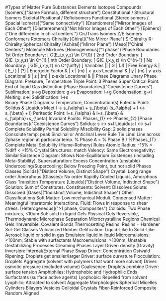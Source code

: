#Types of Matter
	Pure Substances
		Elements
			Isotopes
		Compounds
			[Isomers]("Same Formula, different structure")
				Constitutional / Structural Isomers 
					Skeletal
					Positional / Refioisomers
					Functional
				[Stereoisomers / Spacial Isomers]("Same connectivity")
					[Enantiomers]("Mirror images of Each Other")
					[Diastereomers]("Not Mirror Images of Each Other")
						[Epimers]("One difference in chiral centers.")
						Cis/Trans Isomers
						Z/E Isomers
						Conformers
							Rotomers
			Chirality
				[Chiral]("No Mirror Plane")
					S-Chirality
					R-Chirality
					Spherical Chirality 
				[Achiral]("Mirror Plane")
					[Meso]("Chiral Centers")
		Molecule
	Mixtures
		[Homogeneous]("1 phase")
			Phase Boundaries
				1st Order Boundary:	\[ G(E_i,x,y,z) \in C^{0} \]
				2nd Order Boundary:	\[ G(E_i,x,y,z) \in C^{1} \]
				nth Order Boundary:	\[ G(E_i,x,y,z) \in C^{n-1} \]
				No Boundary:		\[ G(E_i,x,y,z) \in C^{\infty} \]
				Variables
					||
					| G			| (J)		| Free Energy			&
					| \( E_i \)	| (?)		| Energetic Factor		&
					| x			| (m)		| x-axis Locational		&
					| y			| (m)		| y-axis Locational		&
					| z			| (m)		| z-axis Locational		&
					||
				Phase Diagrams
					Unary Phase Diagram: Pressure, Temperature
						Triple Point: 3 Phases
						Super Critical Point: End of liquid Gas distinction
						[Phase Boundaries]("Coexistence Curves")
							Sublimation: s->g
							Deposition: g->s
							Evaporation: l->g
							Condensation: g->l
							Melting: s->l
							Solidification: l->s					
					Binary Phase Diagrams: Temperature, Concentration(s)
						Eutectic Point: Solidus & Liquidus Meet
							l -> s_{\alpha} + s_{\beta}
							(s_{\alpha} + l <-> s_{\beta} + l)
						Peritectic Point: l+s_{\alpha}	&	l+s_{\beta}	&	s_{\alpha}+s_{\beta}
						Invariant Points: Phases_{1} <-> Phases_{2}
						[Phase Boundaries]("Coexistence Curves")
							Solidus: s <-> s+l
							Liquidus: l <-> s+l
						Complete Solubility
						Partial Solubility
						Miscibility Gap: 2 solid phases
							Consolute temp: peak
							Sinclinal or Anticlinal
						Lever Rule
							Tie Line: Line across 2phase region at particular temp.
							% Phase A = % Phase B / %Phases_{T}
						Complete Metal Solubility (Hume-Rothery) Rules
							Atomic Radius: -15% < %diff < +15%
							Crystal Structures: match
							Valency: Same
							Electronegativity: Similar
					Existence Diagram: Shows Non-Equilibrium Existences (including Meta-Stability).
						Supersaturation: Excess Concentration (unstable)
						Undercooling/Supercooling: Below Freezing Point, but not solid
			Phases Classes
				[Solids]("Distinct Volume, Distinct Shape")
					Crystal: Long range order
					Amorphous (Glasses): No order
						Rapidly Cooled Liquids, Amorphous
						Glass Transition Temperature
				[Liquids]("Distinct Volume, Indistinct Shape")
					Solution: Sum of Constitutes.
						Constituents:
							Solvent: Dissolves 
							Solute: Dissolved
				[Gases]("Indistinct Volume, Indistinct Shape")
				Other Classifications
					Soft Matter: Low mechanical Moduli.
					Condensed Matter: Meaningful Interatomic Interactions.
					Fluid: Flows in response to shear stress.
		[Heterogeneous](">1 phase, Composites")
			Colloids: Two Phase mixtures, <10um
				Sol: solid in liquid
					Gels
						Physical Gels
							Reversible, Thermodynamic
							Microphase Separation
							Microcrystalline Regions
						Chemical Gels
							Irreversible, Covalent Bonds
							Thermosetting Resins: Resins + Hardener
							Sol-Gel Glasses
							Vulcanized Rubber
						Gelification: Liquid-Like to Solid-Like
				Aerosol: liquid or solid in gas
				Emulsion: liquid in liquid
					Microemulsions: <100nm, Stable with surfactants
					Macroemulsions: >100nm, Unstable
					Destabilizing Processes
						Creaming
							Phases Layer
							Driver: density (Gravity)
						Inversion: 
							Internal/External Phase Swap
							Driver: Concentration
						Ostwald Ripening:
							Droplets get smaller/larger
							Driver: surface curvature
						Flocculation: 
							Droplets Aggregate (solvent with polymers that want more solvent)
							Driver: osmotic pressure (excluded volume)
						Coalesence: 
							Droplets combine
							Driver: surface tension
					Amphiphiles: Hydrophobic and Hydrophilic Ends
						Surfactants (surface active agents)
							Lyophobic: Repelled from solvent
							Lyophilic: Attracted to solvent
						Aggregate Morphologies
							Spherical Micelles
							Cylinders
							Bilayers
							Vesicles
				Colloidal Crystals
			Fiber-Reinforced Composite
				Random
				Aligned